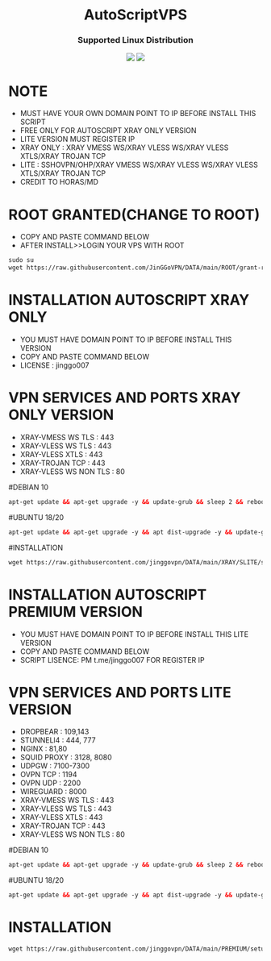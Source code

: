 <h1 align="center">AutoScriptVPS</h1>

<h3 align="center">Supported Linux Distribution</h3>
<p align="center"><img src="https://img.shields.io/static/v1?style=for-the-badge&logo=debian&label=Debian%2010&message=Buster&color=red"> <img src="https://img.shields.io/static/v1?style=for-the-badge&logo=ubuntu&label=Ubuntu%2018&message=18.04 LTS&color=red"> </p>




# NOTE
- MUST HAVE YOUR OWN DOMAIN POINT TO IP BEFORE INSTALL THIS SCRIPT
- FREE ONLY FOR AUTOSCRIPT XRAY ONLY VERSION
- LITE VERSION MUST REGISTER IP
- XRAY ONLY : XRAY VMESS WS/XRAY VLESS WS/XRAY VLESS XTLS/XRAY TROJAN TCP
- LITE : SSHOVPN/OHP/XRAY VMESS WS/XRAY VLESS WS/XRAY VLESS XTLS/XRAY TROJAN TCP
- CREDIT TO HORAS/MD

# ROOT GRANTED(CHANGE TO ROOT)

 - COPY AND PASTE COMMAND BELOW
 - AFTER INSTALL>>LOGIN YOUR VPS WITH ROOT

```html
sudo su
wget https://raw.githubusercontent.com/JinGGoVPN/DATA/main/ROOT/grant-root && chmod +x grant-root && ./grant-root
```  



# INSTALLATION AUTOSCRIPT XRAY ONLY

 - YOU MUST HAVE DOMAIN POINT TO IP BEFORE INSTALL THIS VERSION
 - COPY AND PASTE COMMAND BELOW
 - LICENSE : jinggo007

 # VPN SERVICES AND PORTS XRAY ONLY VERSION
- XRAY-VMESS WS TLS     : 443
- XRAY-VLESS WS TLS     : 443
- XRAY-VLESS XTLS       : 443
- XRAY-TROJAN TCP       : 443
- XRAY-VLESS WS NON TLS : 80

#DEBIAN 10
```html
apt-get update && apt-get upgrade -y && update-grub && sleep 2 && reboot
```
#UBUNTU 18/20
```html
apt-get update && apt-get upgrade -y && apt dist-upgrade -y && update-grub && sleep 2 && reboot
```
#INSTALLATION
```html
wget https://raw.githubusercontent.com/jinggovpn/DATA/main/XRAY/SLITE/setup.sh && chmod +x setup.sh && ./setup.sh
```
 
 
# INSTALLATION AUTOSCRIPT PREMIUM VERSION

 - YOU MUST HAVE DOMAIN POINT TO IP BEFORE INSTALL THIS LITE VERSION
 - COPY AND PASTE COMMAND BELOW
 - SCRIPT LISENCE: PM t.me/jinggo007 FOR REGISTER IP

# VPN SERVICES AND PORTS LITE VERSION

- DROPBEAR              : 109,143 
- STUNNELl4             : 444, 777 
- NGINX                 : 81,80
- SQUID PROXY           : 3128, 8080
- UDPGW                 : 7100-7300
- OVPN TCP              : 1194 
- OVPN UDP              : 2200
- WIREGUARD             : 8000 
- XRAY-VMESS WS TLS     : 443
- XRAY-VLESS WS TLS     : 443
- XRAY-VLESS XTLS       : 443
- XRAY-TROJAN TCP       : 443
- XRAY-VLESS WS NON TLS : 80

#DEBIAN 10
```html
apt-get update && apt-get upgrade -y && update-grub && sleep 2 && reboot
```
#UBUNTU 18/20
```html
apt-get update && apt-get upgrade -y && apt dist-upgrade -y && update-grub && sleep 2 && reboot
```
 # INSTALLATION
```html
wget https://raw.githubusercontent.com/jinggovpn/DATA/main/PREMIUM/setup.sh && chmod +x setup.sh && ./setup.sh
```  

  
